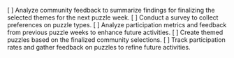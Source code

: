 [ ] Analyze community feedback to summarize findings for finalizing the selected themes for the next puzzle week.
[ ] Conduct a survey to collect preferences on puzzle types.
[ ] Analyze participation metrics and feedback from previous puzzle weeks to enhance future activities.
[ ] Create themed puzzles based on the finalized community selections.
[ ] Track participation rates and gather feedback on puzzles to refine future activities.